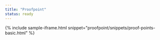 ```yaml
---
title: "Proofpoint"
status: ready
---
```


{% include sample-iframe.html snippet="proofpoint/snippets/proof-points-basic.html" %}